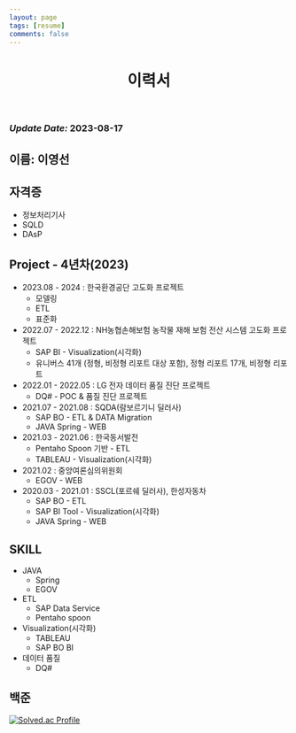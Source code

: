 ```yaml
---
layout: page
tags: [resume]
comments: false
---
```

<center>
    <h1>
        이력서
    </h1>
</center>
<br>
<div style="float: right">
    <h3><em>Update Date:</em> 2023-08-17</h3
</div>

## 이름:      이영선

## 자격증

* 정보처리기사
* SQLD
* DAsP

## Project - 4년차(2023)

* 2023.08 - 2024 : 한국환경공단 고도화 프로젝트
    * 모델링
    * ETL
    * 표준화
* 2022.07 - 2022.12 : NH농협손해보험 농작물 재해 보험 전산 시스템 고도화 프로젝트
    * SAP BI - Visualization(시각화)
    * 유니버스 41개 (정형, 비정형 리포트 대상 포함), 정형 리포트 17개, 비정형 리포트
* 2022.01 - 2022.05 : LG 전자 데이터 품질 진단 프로젝트
    * DQ# - POC & 품질 진단 프로젝트
* 2021.07 - 2021.08 : SQDA(람보르기니 딜러사)
    * SAP BO - ETL & DATA Migration
    * JAVA Spring - WEB
* 2021.03 - 2021.06 : 한국동서발전
    * Pentaho Spoon 기반 - ETL
    * TABLEAU - Visualization(시각화)
* 2021.02 : 중앙여론심의위원회
    * EGOV - WEB
* 2020.03 - 2021.01 : SSCL(포르쉐 딜러사), 한성자동차
    * SAP BO - ETL
    * SAP BI Tool - Visualization(시각화)
    * JAVA Spring - WEB

## SKILL

* JAVA
    * Spring
    * EGOV
* ETL
  * SAP Data Service
  * Pentaho spoon
* Visualization(시각화)
  * TABLEAU
  * SAP BO BI
* 데이터 품질
  *  DQ#

## 백준

[![Solved.ac Profile](http://mazassumnida.wtf/api/generate_badge?boj=bbd132)](https://solved.ac/bbd132)

<!--
## Preview

{% capture images %}
    https://cloud.githubusercontent.com/assets/754514/14509720/61c61058-01d6-11e6-93ab-0918515ecd56.png
    https://cloud.githubusercontent.com/assets/754514/14509716/61ac6c8e-01d6-11e6-879f-8308883de790.png
{% endcapture %}
{% include gallery images=images caption="Screenshots of Moon Theme" cols=2 %}

See a [live version of Moon](http://taylantatli.github.io/Moon) hosted on GitHub.

## Getting Started

To learn how to install and use this theme check out the [Setup Guide](http://taylantatli.me/Moon/moon-theme/) for more information.
      
[Install Moon](https://github.com/TaylanTatli/Moon){: .btn}
-->